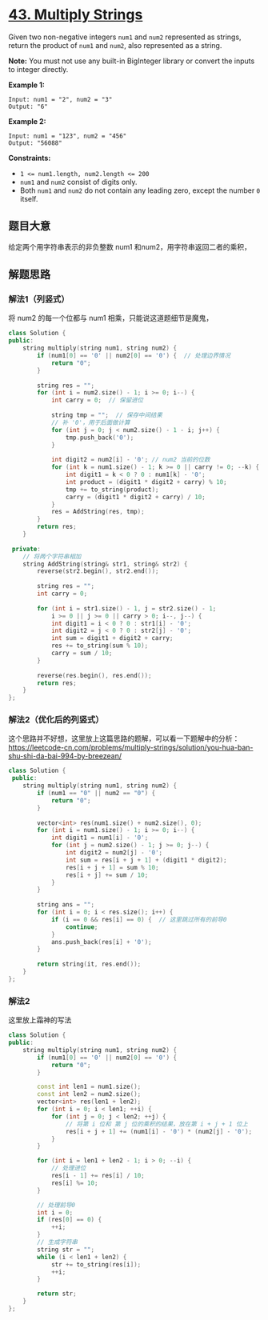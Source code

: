 # [43. Multiply Strings](https://leetcode.com/problems/multiply-strings/)

Given two non-negative integers `num1` and `num2` represented as strings, return the product of `num1` and `num2`, also represented as a string.

**Note:** You must not use any built-in BigInteger library or convert the inputs to integer directly.

 

**Example 1:**

```
Input: num1 = "2", num2 = "3"
Output: "6"
```

**Example 2:**

```
Input: num1 = "123", num2 = "456"
Output: "56088"
```

 

**Constraints:**

- `1 <= num1.length, num2.length <= 200`
- `num1` and `num2` consist of digits only.
- Both `num1` and `num2` do not contain any leading zero, except the number `0` itself.

## 题目大意

给定两个用字符串表示的非负整数 num1 和num2，用字符串返回二者的乘积，

## 解题思路

### 解法1（列竖式）

将 num2 的每一个位都与 num1 相乘，只能说这道题细节是魔鬼，

````c++
class Solution {
public:
    string multiply(string num1, string num2) {
        if (num1[0] == '0' || num2[0] == '0') {  // 处理边界情况
            return "0";
        }
        
        string res = "";
        for (int i = num2.size() - 1; i >= 0; i--) {
            int carry = 0;  // 保留进位
            
            string tmp = "";  // 保存中间结果
            // 补 '0'，用于后面做计算
            for (int j = 0; j < num2.size() - 1 - i; j++) {
                tmp.push_back('0');
            }
            
            int digit2 = num2[i] - '0'; // num2 当前的位数
            for (int k = num1.size() - 1; k >= 0 || carry != 0; --k) {
                int digit1 = k < 0 ? 0 : num1[k] - '0';
                int product = (digit1 * digit2 + carry) % 10;
                tmp += to_string(product);
                carry = (digit1 * digit2 + carry) / 10;
            }
            res = AddString(res, tmp);
        }
        return res;
    }
    
 private:
    // 将两个字符串相加
    string AddString(string& str1, string& str2) {
        reverse(str2.begin(), str2.end());
        
        string res = "";
        int carry = 0;
        
        for (int i = str1.size() - 1, j = str2.size() - 1;
            i >= 0 || j >= 0 || carry > 0; i--, j--) {
            int digit1 = i < 0 ? 0 : str1[i] - '0';
            int digit2 = j < 0 ? 0 : str2[j] - '0';
            int sum = digit1 + digit2 + carry;
            res += to_string(sum % 10);
            carry = sum / 10;
        }
        
        reverse(res.begin(), res.end());
        return res;
    }
};
````

### 解法2（优化后的列竖式）

这个思路并不好想，这里放上这篇思路的题解，可以看一下题解中的分析：https://leetcode-cn.com/problems/multiply-strings/solution/you-hua-ban-shu-shi-da-bai-994-by-breezean/

`````c++
class Solution {
 public:
    string multiply(string num1, string num2) {
        if (num1 == "0" || num2 == "0") {
            return "0";
        }
        
        vector<int> res(num1.size() + num2.size(), 0);
        for (int i = num1.size() - 1; i >= 0; i--) {
            int digit1 = num1[i] - '0';
            for (int j = num2.size() - 1; j >= 0; j--) {
                int digit2 = num2[j] - '0';
                int sum = res[i + j + 1] + (digit1 * digit2);
                res[i + j + 1] = sum % 10;
                res[i + j] += sum / 10;
            }
        }
        
        string ans = "";
        for (int i = 0; i < res.size(); i++) {
            if (i == 0 && res[i] == 0) {  // 这里跳过所有的前导0
                continue;
            }
            ans.push_back(res[i] + '0');
        }
        
        return string(it, res.end());
    }
};
`````

### 解法2

这里放上霜神的写法

`````c++
class Solution {
public:
    string multiply(string num1, string num2) {
        if (num1[0] == '0' || num2[0] == '0') {
            return "0";
        }

        const int len1 = num1.size();
        const int len2 = num2.size();
        vector<int> res(len1 + len2);
        for (int i = 0; i < len1; ++i) {
            for (int j = 0; j < len2; ++j) {
                // 将第 i 位和 第 j 位的乘积的结果，放在第 i + j + 1 位上
                res[i + j + 1] += (num1[i] - '0') * (num2[j] - '0');
            }
        }

        for (int i = len1 + len2 - 1; i > 0; --i) {
            // 处理进位
            res[i - 1] += res[i] / 10;
            res[i] %= 10;
        }

        // 处理前导0
        int i = 0;
        if (res[0] == 0) {
            ++i;
        }
        // 生成字符串
        string str = "";
        while (i < len1 + len2) {
            str += to_string(res[i]);
            ++i;
        }

        return str;
    }
};
`````

